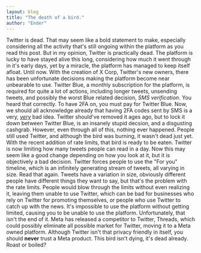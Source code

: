 ```yaml
---
layout: blog
title: "The death of a bird."
author: "Ender"
---
```


Twitter is dead. That may seem like a bold statement to make, especially considering all the activity that's still ongoing within the platform as you read this post. But in my opinion, Twitter is practically dead. The platform is lucky to have stayed alive this long, considering how much it went through in it's early days, yet by a miracle, the platform has managed to keep itself afloat. Until now. With the creation of X Corp, Twitter's new owners, there has been unfortunate decisions making the platform become near unbearable to use. Twitter Blue, a monthly subscription for the platform, is required for quite a lot of actions, including longer tweets, unsending tweets, and possibly the worst Blue related decision, *SMS verification*. You heard that correctly. To have 2FA on, you must pay for Twitter Blue. Now, we should all acknowledge already that having 2FA codes sent by SMS is a very, [*very*](https://www.forbes.com/sites/zakdoffman/2020/10/11/apple-iphone-imessage-and-android-messages-sms-passcode-security-update/) bad idea. Twitter should've removed it ages ago, but to lock it down between Twitter Blue, is an insanely stupid decsion, and a disgusting cashgrab. However, even through all of this, nothing ever happened. People still used Twitter, and although the bird was burning, it wasn't dead just yet. With the recent addition of rate limits, that bird is ready to be eaten. Twitter is now limiting how many tweets people can read in a day. Now this may seem like a good change depending on how you look at it, but it is objectively a bad decision. Twitter forces people to use the "For you" timeline, which is an infinitely generating stream of tweets, all varying in size. Read that again. Tweets have a variation in size, obviously different people have different things they want to say, but that's the problem with the rate limits. People would blow through the limits without even realizing it, leaving them unable to use Twitter, which can be bad for businesses who rely on Twitter for promoting themselves, or people who use Twitter to catch up with the news. It's impossible to use the platform without getting limited, causing you to be unable to use the platform. Unfortunately, that isn't the end of it. Meta has released a competitor to Twitter, Threads, which could possibly eliminate all possible market for Twitter, moving it to a Meta owned platform. Although Twitter isn't that privacy friendly in itself, you should **never** trust a Meta product. This bird isn't dying, it's dead already. Roast or boiled?